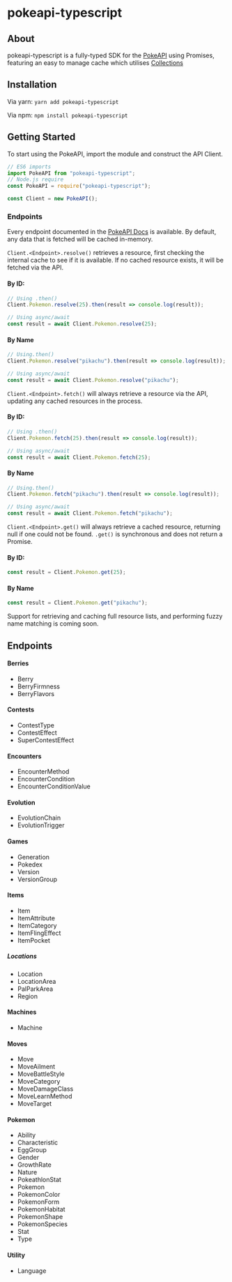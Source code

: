 # pokeapi-typescript

## About

pokeapi-typescript is a fully-typed SDK for the [PokeAPI](https://pokeapi.co) using Promises, featuring an easy to manage cache which utilises [Collections](https://github.com/discordjs/collection)

## Installation

Via yarn: `yarn add pokeapi-typescript`

Via npm: `npm install pokeapi-typescript`

## Getting Started

To start using the PokeAPI, import the module and construct the API Client.
```js
// ES6 imports
import PokeAPI from "pokeapi-typescript";
// Node.js require
const PokeAPI = require("pokeapi-typescript");

const Client = new PokeAPI();
```

### Endpoints

Every endpoint documented in the [PokeAPI Docs](https://pokeapi.co/docs/v2.html) is available. By default, any data that is fetched will be cached in-memory.

`Client.<Endpoint>.resolve()` retrieves a resource, first checking the internal cache to see if it is available. If no cached resource exists, it will be fetched via the API.

#### By ID:
```js
// Using .then()
Client.Pokemon.resolve(25).then(result => console.log(result));

// Using async/await
const result = await Client.Pokemon.resolve(25);
```

#### By Name
```js
// Using.then()
Client.Pokemon.resolve("pikachu").then(result => console.log(result));

// Using async/await
const result = await Client.Pokemon.resolve("pikachu");
```

`Client.<Endpoint>.fetch()` will always retrieve a resource via the API, updating any cached resources in the process.

#### By ID:
```js
// Using .then()
Client.Pokemon.fetch(25).then(result => console.log(result));

// Using async/await
const result = await Client.Pokemon.fetch(25);
```

#### By Name
```js
// Using.then()
Client.Pokemon.fetch("pikachu").then(result => console.log(result));

// Using async/await
const result = await Client.Pokemon.fetch("pikachu");
```

`Client.<Endpoint>.get()` will always retrieve a cached resource, returning null if one could not be found. `.get()` is synchronous and does not return a Promise.

#### By ID:
```js
const result = Client.Pokemon.get(25);
```

#### By Name
```js
const result = Client.Pokemon.get("pikachu");
```

Support for retrieving and caching full resource lists, and performing fuzzy name matching is coming soon.

## Endpoints

#### Berries

 - Berry
 - BerryFirmness
 - BerryFlavors

#### Contests

 - ContestType
 - ContestEffect
 - SuperContestEffect

#### Encounters

 - EncounterMethod
 - EncounterCondition
 - EncounterConditionValue

#### Evolution

 - EvolutionChain
 - EvolutionTrigger

#### Games

 - Generation
 - Pokedex
 - Version
 - VersionGroup

#### Items

 - Item
 - ItemAttribute
 - ItemCategory
 - ItemFlingEffect
 - ItemPocket

##### Locations

 - Location
 - LocationArea
 - PalParkArea
 - Region

#### Machines

 - Machine

#### Moves

 - Move
 - MoveAilment
 - MoveBattleStyle
 - MoveCategory
 - MoveDamageClass
 - MoveLearnMethod
 - MoveTarget

#### Pokemon

 - Ability
 - Characteristic
 - EggGroup
 - Gender
 - GrowthRate
 - Nature
 - PokeathlonStat
 - Pokemon
 - PokemonColor
 - PokemonForm
 - PokemonHabitat
 - PokemonShape
 - PokemonSpecies
 - Stat
 - Type

#### Utility

 - Language